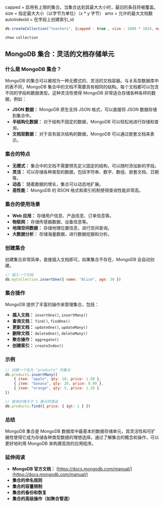capped = 启用有上限的集合。当集合达到其最大大小时，最旧的条目将被覆盖。
size = 指定最大大小（以字节为单位）（x * y 字节）
amx = 允许的最大文档数
autoIndexId = 在字段上创建索引_id

```js
db.createCollection("teachers", {capped : true , size : 1000 * 1024, max : 100}, {autoIndexId:false})

show collection
```

## MongoDB 集合：灵活的文档存储单元

### 什么是 MongoDB 集合？

MongoDB 的集合可以被视为一种无模式的、灵活的文档容器。与关系型数据库中的表不同，MongoDB 集合中的文档不需要具有相同的结构。每个文档都可以包含不同的字段和数据类型。这种灵活性使得 MongoDB 非常适合存储各种各样的数据，例如：

- **JSON 数据：** MongoDB 原生支持 JSON 格式，可以直接将 JSON 数据存储到集合中。
- **半结构化数据：** 对于结构不固定的数据，MongoDB 可以轻松地进行存储和查询。
- **文档型数据：** 对于具有层次结构的数据，MongoDB 可以通过嵌套文档来表示。

### 集合的特点

- **无模式：** 集合中的文档不需要预先定义固定的结构，可以随时添加新的字段。
- **灵活：** 可以存储各种类型的数据，包括字符串、数字、数组、嵌套文档、日期等。
- **动态：** 随着数据的增长，集合可以动态地扩展。
- **高性能：** MongoDB 的 BSON 格式和索引机制使得查询性能非常高。

### 集合的使用场景

- **Web 应用：** 存储用户信息、产品信息、订单信息等。
- **物联网：** 存储传感器数据、设备信息等。
- **地理空间数据：** 存储地理位置信息，进行空间查询。
- **大数据分析：** 存储海量数据，进行数据挖掘和分析。

### 创建集合

创建集合非常简单，直接插入文档即可。如果集合不存在，MongoDB 会自动创建。

```JavaScript
// 插入一个文档
db.myCollection.insertOne({ name: "Alice", age: 30 })
```

### 集合操作

MongoDB 提供了丰富的操作来管理集合，包括：

- **插入文档：** `insertOne()`, `insertMany()`
- **查询文档：** `find()`, `findOne()`
- **更新文档：** `updateOne()`, `updateMany()`
- **删除文档：** `deleteOne()`, `deleteMany()`
- **聚合操作：** `aggregate()`
- **创建索引：** `createIndex()`

### 示例

```JavaScript
// 创建一个名为 "products" 的集合
db.products.insertMany([
    { item: "apple", qty: 10, price: 1.50 },
    { item: "banana", qty: 20, price: 0.99 },
    { item: "orange", qty: 5, price: 1.20 }
])

// 查询价格大于 1 美元的商品
db.products.find({ price: { $gt: 1 } })
```

### 总结

MongoDB 集合是 MongoDB 数据库中最基本的数据存储单元，其灵活性和可扩展性使得它成为存储各种类型数据的理想选择。通过了解集合的概念和操作，可以更好地利用 MongoDB 来构建高效的应用程序。

### 延伸阅读

- **MongoDB 官方文档：** [https://docs.mongodb.com/manual/](https://docs.mongodb.com/manual/)
- **集合的命名规则**
- **集合的容量限制**
- **集合的备份和恢复**
- **集合的高级操作（如聚合管道）**

